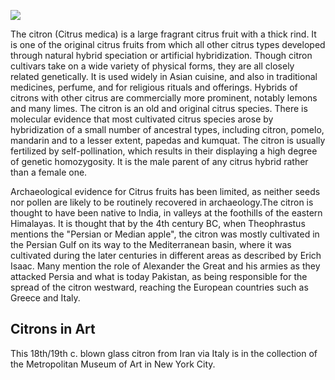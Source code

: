 <a href="https://juncture-digital.org"><img src="https://juncture-digital.org/images/ve-button.png"></a>


<param ve-config 
       title="True Citron"
       author="E.M. Kamm"
       banner="https://iiif.juncture-digital.org/banner/?url=https://upload.wikimedia.org/wikipedia/commons/e/ef/Chinesische_Zedrat_Zitrone.jpg" 
       layout="vertical">

The citron (Citrus medica) is a large fragrant citrus fruit with a thick rind. It is one of the original citrus fruits from which all other citrus types developed through natural hybrid speciation or artificial hybridization. Though citron cultivars take on a wide variety of physical forms, they are all closely related genetically. It is used widely in Asian cuisine, and also in traditional medicines, perfume, and for religious rituals and offerings. Hybrids of citrons with other citrus are commercially more prominent, notably lemons and many limes. The citron is an old and original citrus species. There is molecular evidence that most cultivated citrus species arose by hybridization of a small number of ancestral types, including citron, pomelo, mandarin and to a lesser extent, papedas and kumquat. The citron is usually fertilized by self-pollination, which results in their displaying a high degree of genetic homozygosity. It is the male parent of any citrus hybrid rather than a female one.
<param ve-image url="https://upload.wikimedia.org/wikipedia/commons/1/1d/A_species_of_citrus_fruit_%28Citrus_sarcodactylis_Hort._Bog.%29%3B_Wellcome_V0042687.jpg">

Archaeological evidence for Citrus fruits has been limited, as neither seeds nor pollen are likely to be routinely recovered in archaeology.The citron is thought to have been native to India, in valleys at the foothills of the eastern Himalayas. It is thought that by the 4th century BC, when Theophrastus mentions the "Persian or Median apple", the citron was mostly cultivated in the Persian Gulf on its way to the Mediterranean basin, where it was cultivated during the later centuries in different areas as described by Erich Isaac. Many mention the role of Alexander the Great and his armies as they attacked <span data-mouseover-image-zoomto="134,1,716,564">Persia and what is today Pakistan,</span> as being responsible for the spread of the citron westward, reaching the European countries such as Greece and Italy.
<param ve-entity eid="Q8409">
<param ve-image url="https://upload.wikimedia.org/wikipedia/commons/7/70/Map_of_inferred_original_wild_ranges_of_the_main_Citrus_cultivars%2C_and_selected_relevant_wild_taxa_%28Fuller_et_al.%2C_2017%29.png">


## Citrons in Art
This 18th/19th c. blown glass citron from Iran via Italy is in the collection of the Metropolitan Museum of Art in New York City. 
<param ve-image url="https://images.metmuseum.org/CRDImages/is/original/sf91-1-1481a.jpg">
